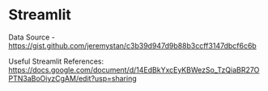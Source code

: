 # Streamlit

Data Source - https://gist.github.com/jeremystan/c3b39d947d9b88b3ccff3147dbcf6c6b      

Useful Streamlit References: https://docs.google.com/document/d/14EdBkYxcEyKBWezSo_TzQiaBR27OPTN3aBoOiyzCgAM/edit?usp=sharing
